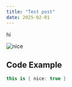```yaml
---
title: "Test post"
date: 2025-02-01
---
```


hi

![nice](https://placehold.co/690x420)

## Code Example
```cs
this is { nice: true }
```
